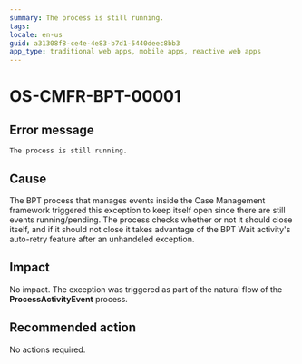 ```yaml
---
summary: The process is still running.
tags:
locale: en-us
guid: a31308f8-ce4e-4e83-b7d1-5440deec8bb3
app_type: traditional web apps, mobile apps, reactive web apps
---
```


# OS-CMFR-BPT-00001

## Error message

`The process is still running.`

## Cause

The BPT process that manages events inside the Case Management framework triggered this exception to keep itself open since there are still events running/pending. The process checks whether or not it should close itself, and if it should not close it takes advantage of the BPT Wait activity's auto-retry feature after an unhandeled exception.

## Impact

No impact. The exception was triggered as part of the natural flow of the **ProcessActivityEvent** process.

## Recommended action

No actions required.
